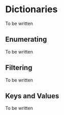 # Dictionaries

To be written

## Enumerating

To be written

## Filtering

To be written

## Keys and Values

To be written


